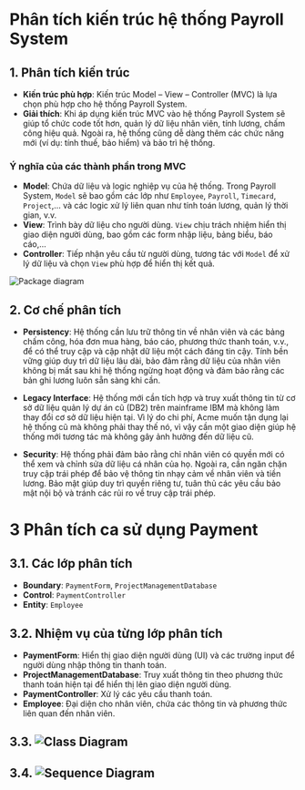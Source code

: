 # Phân tích kiến trúc hệ thống Payroll System

## 1. Phân tích kiến trúc

- **Kiến trúc phù hợp**: Kiến trúc Model – View – Controller (MVC) là lựa chọn phù hợp cho hệ thống Payroll System.
- **Giải thích**: Khi áp dụng kiến trúc MVC vào hệ thống Payroll System sẽ giúp tổ chức code tốt hơn, quản lý dữ liệu nhân viên, tính lương, chấm công hiệu quả. Ngoài ra, hệ thống cũng dễ dàng thêm các chức năng mới (ví dụ: tính thuế, bảo hiểm) và bảo trì hệ thống.

### Ý nghĩa của các thành phần trong MVC

- **Model**: Chứa dữ liệu và logic nghiệp vụ của hệ thống. Trong Payroll System, `Model` sẽ bao gồm các lớp như `Employee`, `Payroll`, `Timecard`, `Project`,... và các logic xử lý liên quan như tính toán lương, quản lý thời gian, v.v.
- **View**: Trình bày dữ liệu cho người dùng. `View` chịu trách nhiệm hiển thị giao diện người dùng, bao gồm các form nhập liệu, bảng biểu, báo cáo,...
- **Controller**: Tiếp nhận yêu cầu từ người dùng, tương tác với `Model` để xử lý dữ liệu và chọn `View` phù hợp để hiển thị kết quả.


![Package diagram](https://www.planttext.com/api/plantuml/png/TPBFJiCm3CRlUOgetFi426th00brOWZ4nD5hJPSjJKhYKarexuwN_bctmI47Ez_F_knauWaSrQKM5MGxA516IuSU3G4fQsGAUtIHl4bLiQ6bCZlv8wGSjDEgqYfhfUyA6nz9y1AgAWGTzkWGJU0EV8pD6No2Rv3JrLlGRpc0XZfvOXteJduGuizUgIrKrjlwGArj4uYsU68DEQlbytgB6RMUCdAQO_QqsY3GXPrPxPL1x_l23AoxLCYSKsDNSo28hWPjgyvdYzTGAr-Nt3Y176ccQxne_bAZsyjxKt2_8Fyw9jhuV-f1QPGBCEoYvESAu2Vd5aL9rnHR7bubpcrZuhjX9MBOpMtiZdFmtTdqudmNFJ-oASQMJrLwFo8iu9GVanCqEV-_Nm00)

 ## 2. Cơ chế phân tích

- **Persistency**: Hệ thống cần lưu trữ thông tin về nhân viên và các bảng chấm công, hóa đơn mua hàng, báo cáo, phương thức thanh toán, v.v., để có thể truy cập và cập nhật dữ liệu một cách đáng tin cậy. Tính bền vững giúp duy trì dữ liệu lâu dài, bảo đảm rằng dữ liệu của nhân viên không bị mất sau khi hệ thống ngừng hoạt động và đảm bảo rằng các bản ghi lương luôn sẵn sàng khi cần.

- **Legacy Interface**: Hệ thống mới cần tích hợp và truy xuất thông tin từ cơ sở dữ liệu quản lý dự án cũ (DB2) trên mainframe IBM mà không làm thay đổi cơ sở dữ liệu hiện tại. Vì lý do chi phí, Acme muốn tận dụng lại hệ thống cũ mà không phải thay thế nó, vì vậy cần một giao diện giúp hệ thống mới tương tác mà không gây ảnh hưởng đến dữ liệu cũ.

- **Security**: Hệ thống phải đảm bảo rằng chỉ nhân viên có quyền mới có thể xem và chỉnh sửa dữ liệu cá nhân của họ. Ngoài ra, cần ngăn chặn truy cập trái phép để bảo vệ thông tin nhạy cảm về nhân viên và tiền lương. Bảo mật giúp duy trì quyền riêng tư, tuân thủ các yêu cầu bảo mật nội bộ và tránh các rủi ro về truy cập trái phép.

#  3 Phân tích ca sử dụng Payment

## 3.1. Các lớp phân tích

- **Boundary**: `PaymentForm`, `ProjectManagementDatabase`
- **Control**: `PaymentController`
- **Entity**: `Employee`

## 3.2. Nhiệm vụ của từng lớp phân tích

- **PaymentForm**: Hiển thị giao diện người dùng (UI) và các trường input để người dùng nhập thông tin thanh toán.
- **ProjectManagementDatabase**: Truy xuất thông tin theo phương thức thanh toán hiện tại để hiển thị lên giao diện người dùng.
- **PaymentController**: Xử lý các yêu cầu thanh toán.
- **Employee**: Đại diện cho nhân viên, chứa các thông tin và phương thức liên quan đến nhân viên.

 ## 3.3. ![Class Diagram](https://www.planttext.com/api/plantuml/png/TLFBReCm4BpdAtniHV83A8gI0fLGIuBQz5mji4bf_Q2sYOIY_7kNHnu4UhHdrZExiruQ2zgMWazI3iQm62g1qZuhBTXydgXIPg2hnO8T9umvBCjDmQ7gM9l2vagQXyS6swFjxYEqNoeBPL7Q6ckW27AUo_qgopGQqyUUGFwiqfJ4x0LWJgVbARdBjO1QgWS4MYiTqMEmHm9EatuBL6UruXmrDPAsXtCVfDa8UQNMHEtPRZKEmFCCBDuODN304MPPrBnxuEf6gszCgNr9DckA3nOIC3WotiRMJdNDziq5ek2gGXmgd15wa7YvlQQ57HBwp6MvjFMb185qCbPJ6WshkBL-WTWn3hsNZtZAebNuEcL--1Pusqy_Y3VluVRKL2QKsthm7hH9hakHqEolaCD4RmTwLGOvJMamNkT-gTh6RxTqDXj9t6KQVqiqTNH3j2xvDnQNKPv0zUGDQGt6woz3Trcx02IqH9dHJ_e3) <br>
 ## 3.4. ![Sequence Diagram](https://www.planttext.com/api/plantuml/png/dPHDJiCm48NtESKiGO8Bi43z0wcBIXM80qpZQJ5rxE1nAkNsZFFJEZIHABlQdlVvUUQbCmxeGrMOZ8_QWdTC6UR1UNWfIkDg8a263oQVxLnb5VeQjbWNPCEhyqMMEnkyC_tUibqQAPUL3lK08xypXG5to0HRxxue3nkqUA2eNVKdKhbQP5cy51wVq-lW2Txeko8E3C51LGgDe6mBeA3mwLIqhqznF_MPGYxCYrqX-vPyTtz5I5vrBHJQQY7o0uMrtGiVWtPsMNalTLrvtuHDup2zGHugwWb7iLTYAtXD9pGYKvGAHxqCkzNP-DKYq1UZANFokNtRcf4ymKfpQR3cCzQL4SKZhARv4wDy9oC1uDuKMWLoI9u7_luxJfb7jzrsVMtBIeRx40ysg8ssXxbIdfZJamNQuppF9UgXsxuv3MDcP7mwPhLdZWeb9LBAJLS6rbCJyHkAXNticAPhp-5goUtdSXMZZZPcMnPxxGlkfAam-lX305KRbGxKJ7HeuERCvGbgAd0piah-qtu0)
